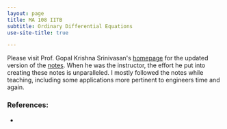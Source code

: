 ```yaml
---
layout: page
title: MA 108 IITB
subtitle: Ordinary Differential Equations
use-site-title: true

---
```


Please visit Prof. Gopal Krishna Srinivasan's [homepage](http://www.math.iitb.ac.in/~gopal/) for the updated version of the [notes](http://www.math.iitb.ac.in/~gopal/MA108/ma108_handwritten_notes_2008.pdf). When he was the instructor, the effort he put into creating these notes is unparalleled. I mostly followed the notes while teaching, including some applications more pertinent to engineers time and again.

### References:
* 
